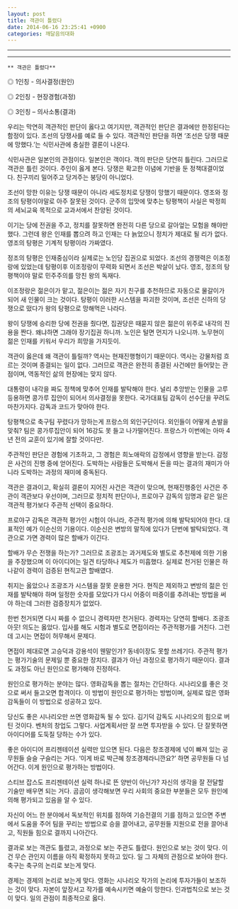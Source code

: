 ```yaml
---
layout: post
title: 객관이 틀렸다
date: 2014-06-16 23:25:41 +0900
categories: 깨달음의대화
---
```


**** 

****

  

    ** 객관은 틀렸다** 

  


◎ 1인칭 - 의사결정(원인)  

      
◎ 2인칭 - 현장경험(과정)  

      
◎ 3인칭 – 의사소통(결과) 

  


우리는 막연히 객관적인 판단이 옳다고 여기지만, 객관적인 판단은 결과에만 한정된다는 함정이 있다. 조선의 당쟁사를 예로 들 수 있다. 객관적인 판단을 하면 ‘조선은 당쟁 때문에 망했다.’는 식민사관에 충실한 결론이 나온다. 

  


식민사관은 일본인의 관점이다. 일본인은 객이다. 객의 판단은 당연히 틀린다. 그러므로 객관은 틀린 것이다. 주인이 옳게 본다. 당쟁은 확고한 이념에 기반을 둔 정책대결이었다. 친구끼리 밀어주고 당겨주는 붕당이 아니었다. 

  


조선이 망한 이유는 당쟁 때문이 아니라 세도정치로 당쟁이 망했기 때문이다. 영조와 정조의 탕평이야말로 아주 잘못된 것이다. 군주의 입맛에 맞추는 탕평책이 사실은 박정희의 세뇌교육 목적으로 교과서에서 찬양된 것이다. 

  


이기는 당에 전권을 주고, 정치를 잘못하면 완전히 다른 당으로 갈아엎는 모험을 해야만 했다. 그런데 왕은 인재를 뽑으려 하고 인재는 다 늙었으니 정치가 제대로 될 리가 없다. 영조의 탕평은 기계적 탕평이라 가짜였다. 

  


정조의 탕평은 인재중심이라 실제로는 노인당 집권으로 되었다. 조선의 경쟁력은 이조정랑에 있었는데 탕평이후 이조정랑이 무력화 되면서 조선은 박살이 났다. 영조, 정조의 탕평책이야 말로 민주주의를 망친 왕의 독재다. 

  


이조정랑은 젊은이가 맡고, 젊은이는 젊은 자기 친구를 추천하므로 자동으로 물갈이가 되어 새 인물이 크는 것이다. 탕평이 이러한 시스템을 파괴한 것이며, 조선은 신하의 당쟁으로 떴다가 왕의 탕평으로 망해먹은 나라다. 

  


왕이 당쟁에 승리한 당에 전권을 줬다면, 집권당은 때묻지 않은 젊은이 위주로 내각의 진용을 짠다. 왜냐하면 그래야 장기집권 하니까. 노인은 털면 먼지가 나오니까. 노무현이 젊은 인재를 키워서 우리가 희망을 가지듯이. 

  


객관이 옳은데 왜 객관이 틀릴까? 역사는 현재진행형이기 때문이다. 역사는 강물처럼 흐르는 것이며 종결되는 일이 없다. 그러므로 객관은 완전히 종결된 사건에만 들어맞는 관점이며, 역동적인 삶의 현장에는 맞지 않다. 

  


대통령이 내각을 짜도 정책에 맞추어 인재를 발탁해야 한다. 널리 추앙받는 인물을 고루 등용하면 콩가루 집안이 되어서 의사결정을 못한다. 국가대표팀 감독이 선수단을 꾸려도 마찬가지다. 감독과 코드가 맞아야 한다. 

  


탕평책으로 축구팀 꾸렸다가 망하는게 프랑스의 외인구단이다. 외인들이 어떻게 손발을 맞춰? 팀은 콩가루집안이 되어 16강도 못 들고 나가떨어진다. 프랑스가 이번에는 아마 4년 전의 교훈이 있기에 잘할 것이다만. 

  


주관적인 판단은 경험에 기초하고, 그 경험은 희노애락의 감정에서 영향을 받는다. 감정은 사건의 진행 중에 얻어진다. 도박하는 사람들은 도박해서 돈을 따는 결과의 재미가 아니라 도박하는 과정의 재미에 중독된다. 

  


객관은 결과이고, 확실히 결론이 지어진 사건은 객관이 맞으며, 현재진행중인 사건은 주관이 객관보다 우선이며, 그러므로 정치적 판단이나, 프로야구 감독의 임명과 같은 일은 객관적 평가보다 주관적 선택이 중요하다. 

  


프로야구 감독은 객관적 평가인 시험이 아니라, 주관적 평가에 의해 발탁되어야 한다. 대표적인 예가 이순신의 기용이다. 이순신은 변방의 말직에 있다가 단번에 발탁되었다. 객관으로 가면 경력이 많은 할배가 이긴다. 

  


할배가 무슨 전쟁을 하는가? 그러므로 조광조는 과거제도와 별도로 추천제에 의한 기용을 주장했으며 이 아이디어는 일견 타당하나 제도가 미흡했다. 실제로 천거된 인물은 하나같이 경력이 검증된 현직고관 할배였다. 

  


취지는 옳았으나 조광조가 시스템을 잘못 운용한 거다. 현직은 제외하고 변방의 젊은 인재를 발탁해야 하며 일정한 숫자를 모았다가 다시 어중이 떠중이를 추려내는 방법을 써야 하는데 그러한 검증장치가 없었다. 

  


한번 천거되면 다시 짜를 수 없으니 경력자만 천거된다. 경력자는 당연히 할배다. 조광조 아웃! 의도는 옳았다. 입사를 해도 시험과 별도로 면접이라는 주관적평가를 거친다. 그런데 고시는 면접이 허무해서 문제다. 

  


면접이 제대로면 고승덕과 강용석이 웬말인가? 동네이장도 못할 쓰레기다. 주관적 평가는 평가기술의 문제일 뿐 중요한 장치다. 결과가 아닌 과정으로 평가하기 때문이다. 결과도 과정도 아닌 원인으로 평가해야 진정하다. 

  


원인으로 평가하는 분야는 많다. 영화감독을 뽑는 절차는 간단하다. 시나리오를 좋은 것으로 써서 들고오면 합격이다. 이 방법이 원인으로 평가하는 방법이며, 실제로 많은 영화감독들이 이 방법으로 성공하고 있다. 

  


당신도 좋은 시나리오만 쓰면 영화감독 될 수 있다. 김기덕 감독도 시나리오의 힘으로 버틴 것이다. 벤처의 창업도 그렇다. 사업계획서만 잘 쓰면 투자받을 수 있다. 단 잘못하면 아이디어를 도둑질 당하는 수가 있다. 

  


좋은 아이디어 프리젠테이션 실력만 있으면 된다. 다음은 창조경제에 넋이 빠져 있는 공무원들 슬슬 구슬리는 거다. ‘이게 바로 박근혜 창조경제라니깐요?’ 하면 공무원들 다 넘어간다. 이게 원인으로 평가하는 방법이다. 

  


스티브 잡스도 프리젠테이션 실력 하나로 뜬 양반이 아닌가? 자신의 생각을 잘 전달할 기술만 배우면 되는 거다. 곰곰이 생각해보면 우리 사회의 중요한 부분들은 모두 원인에 의해 평가되고 있음을 알 수 있다. 

  


자신이 어느 한 분야에서 독보적인 위치를 점하여 기승전결의 기를 점하고 있으면 주변에서 도움을 주어 팀을 꾸리는 방법으로 승을 끌어내고, 공무원들 지원으로 전을 끌어내고, 직원들 힘으로 결까지 나아간다. 

  


결과로 보는 객관도 틀렸고, 과정으로 보는 주관도 틀렸다. 원인으로 보는 것이 맞다. 이건 무슨 관인지 이름을 아직 확정하지 못하고 있다. 일 그 자체의 관점으로 보아야 한다. 축구는 축구의 논리로 보는게 맞다. 

  


경제는 경제의 논리로 보는게 맞다. 영화는 시나리오 작가의 논리에 투자가들이 보조하는 것이 맞다. 자본이 앞장서고 작가를 예속시키면 예술이 망한다. 인과법칙으로 보는 것이 맞다. 일의 관점이 최종적으로 옳다.
